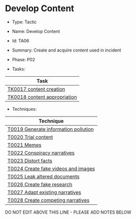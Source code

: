 # Develop Content

* Type: Tactic

* Name: Develop Content

* Id: TA06

* Summary: Create and acquire content used in incident

* Phase: P02

* Tasks:

| Task |
| ---- |
| [TK0017 content creation](../tasks/TK0017.md) |
| [TK0018 content appropriation](../tasks/TK0018.md) |


* Techniques: 

| Technique |
| --------- |
| [T0019 Generate information pollution](../techniques/T0019.md) |
| [T0020 Trial content](../techniques/T0020.md) |
| [T0021 Memes](../techniques/T0021.md) |
| [T0022 Conspiracy narratives](../techniques/T0022.md) |
| [T0023 Distort facts](../techniques/T0023.md) |
| [T0024 Create fake videos and images](../techniques/T0024.md) |
| [T0025 Leak altered documents](../techniques/T0025.md) |
| [T0026 Create fake research](../techniques/T0026.md) |
| [T0027 Adapt existing narratives](../techniques/T0027.md) |
| [T0028 Create competing narratives](../techniques/T0028.md) |

DO NOT EDIT ABOVE THIS LINE - PLEASE ADD NOTES BELOW